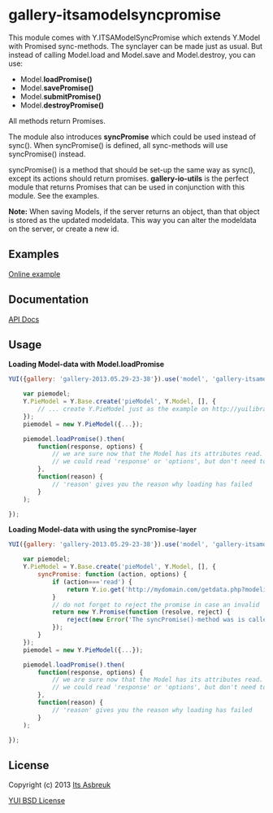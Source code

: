 gallery-itsamodelsyncpromise
============================


This module comes with Y.ITSAModelSyncPromise which extends Y.Model with Promised sync-methods.
The synclayer can be made just as usual. But instead of calling
Model.load and Model.save and Model.destroy, you can use:

* Model.<b>loadPromise()</b>
* Model.<b>savePromise()</b>
* Model.<b>submitPromise()</b>
* Model.<b>destroyPromise()</b>


All methods return Promises.


The module also introduces <b>syncPromise</b> which could be used instead of sync(). When syncPromise() is defined,
all sync-methods will use syncPromise() instead.


syncPromise() is a method that should be set-up the same way as sync(), except its actions should return promises.
<b>gallery-io-utils</b> is the perfect module that returns Promises that can be used in conjunction with this module.
See the examples.


<b>Note:</b> When saving Models, if the server returns an object, than that object is stored as the updated modeldata.
This way you can alter the modeldata on the server, or create a new id.


Examples
--------
[Online example](http://projects.itsasbreuk.nl/examples/itsamodelsyncpromise/index.html)

Documentation
--------------
[API Docs](http://projects.itsasbreuk.nl/apidocs/classes/ITSAModelSyncPromise.html)

Usage
-----

<b>Loading Model-data with Model.loadPromise</b>
```js
YUI({gallery: 'gallery-2013.05.29-23-38'}).use('model', 'gallery-itsamodelsyncpromise', 'base-build', function(Y) {

    var piemodel;
    Y.PieModel = Y.Base.create('pieModel', Y.Model, [], {
        // ... create Y.PieModel just as the example on http://yuilibrary.com/yui/docs/model/#the-sync-method specifies ...
    });
    piemodel = new Y.PieModel({...});

    piemodel.loadPromise().then(
        function(response, options) {
            // we are sure now that the Model has its attributes read.
            // we could read 'response' or 'options', but don't need to
        },
        function(reason) {
            // 'reason' gives you the reason why loading has failed
        }
    );

});
```

<b>Loading Model-data with using the syncPromise-layer</b>
```js
YUI({gallery: 'gallery-2013.05.29-23-38'}).use('model', 'gallery-itsamodelsyncpromise', 'gallery-io-utils', base-build', function(Y) {

    var piemodel;
    Y.PieModel = Y.Base.create('pieModel', Y.Model, [], {
        syncPromise: function (action, options) {
            if (action==='read') {
                return Y.io.get('http://mydomain.com/getdata.php?modelid='+this.get('id'));
            }
            // do not forget to reject the promise in case an invalid 'action' is defined
            return new Y.Promise(function (resolve, reject) {
                reject(new Error('The syncPromise()-method was is called with undefined action: '+action));
            });
        }
    });
    piemodel = new Y.PieModel({...});

    piemodel.loadPromise().then(
        function(response, options) {
            // we are sure now that the Model has its attributes read.
            // we could read 'response' or 'options', but don't need to
        },
        function(reason) {
            // 'reason' gives you the reason why loading has failed
        }
    );

});
```

License
-------

Copyright (c) 2013 [Its Asbreuk](http://http://itsasbreuk.nl)

[YUI BSD License](http://developer.yahoo.com/yui/license.html)
